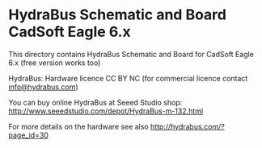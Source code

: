 HydraBus Schematic and Board CadSoft Eagle 6.x
========

This directory contains HydraBus Schematic and Board for CadSoft Eagle 6.x (free version works too)

HydraBus: Hardware licence CC BY NC (for commercial licence contact info@hydrabus.com)

You can buy online HydraBus at Seeed Studio shop: 
http://www.seeedstudio.com/depot/HydraBus-m-132.html

For more details on the hardware see also http://hydrabus.com/?page_id=30
